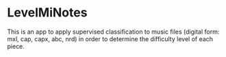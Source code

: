 # LevelMiNotes

This is an app to apply supervised classification to music files (digital form: mxl, cap, capx, abc, nrd) in order to determine the difficulty level of each piece.
